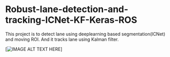 # Robust-lane-detection-and-tracking-ICNet-KF-Keras-ROS
This project is to detect lane using deeplearning based segmentation(ICNet) and moving ROI. And it tracks lane using Kalman filter.

[![IMAGE ALT TEXT HERE](https://img.youtube.com/vi/watch?v=GVUFTf1LCEA&t=127s/0.jpg)]

